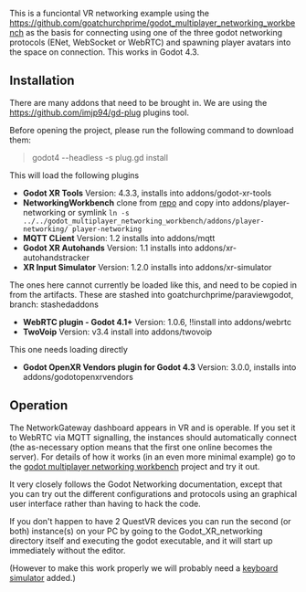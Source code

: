 
This is a funciontal VR networking example using the https://github.com/goatchurchprime/godot_multiplayer_networking_workbench as 
the basis for connecting using one of the three godot networking protocols (ENet, WebSocket or WebRTC) and spawning player avatars 
into the space on connection.  This works in Godot 4.3.

## Installation

There are many addons that need to be brought in.  We are using the https://github.com/imjp94/gd-plug plugins tool.

Before opening the project, please run the following command to download them:

> godot4 --headless -s plug.gd install 

This will load the following plugins

* **Godot XR Tools** Version: 4.3.3, installs into addons/godot-xr-tools
* **NetworkingWorkbench** clone from [repo](https://github.com/goatchurchprime/godot_multiplayer_networking_workbench) and copy into addons/player-networking or symlink `ln -s ../../godot_multiplayer_networking_workbench/addons/player-networking/ player-networking`
*  **MQTT CLient** Version: 1.2 installs into addons/mqtt
*  **Godot XR Autohands** Version: 1.1 installs into addons/xr-autohandstracker
*  **XR Input Simulator** Version: 1.2.0 installs into addons/xr-simulator


The ones here cannot currently be loaded like this, and need to be copied in from the artifacts.
These are stashed into goatchurchprime/paraviewgodot, branch: stashedaddons

*  **WebRTC plugin - Godot 4.1+** Version: 1.0.6, !!install into addons/webrtc
*  **TwoVoip** Version: v3.4 install into addons/twovoip

This one needs loading directly

*  **Godot OpenXR Vendors plugin for Godot 4.3** Version: 3.0.0, installs into addons/godotopenxrvendors


## Operation

The NetworkGateway dashboard appears in VR and is operable.  If you set it to WebRTC via MQTT signalling, the 
instances should automatically connect (the as-necessary option means that the first one online becomes the server).
For details of how it works (in an even more minimal example) go to the 
[godot multiplayer networking workbench](https://github.com/goatchurchprime/godot_multiplayer_networking_workbench) project 
and try it out.

It very closely follows the Godot Networking documentation, except that you can try out the different 
configurations and protocols using an graphical user interface rather than having to hack the code.

If you don't happen to have 2 QuestVR devices you can run the second (or both) instance(s) on your PC by going to the 
Godot_XR_networking directory itself and executing the godot executable, and it will start up 
immediately without the editor.  

(However to make this work properly we will probably need a [keyboard simulator](https://github.com/GodotVR/godot-xr-tools/issues/93) added.)

